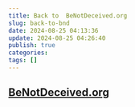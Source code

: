```yaml
---
title: Back to  BeNotDeceived.org
slug: back-to-bnd
date: 2024-08-25 04:13:36
update: 2024-08-25 04:26:40
publish: true
categories: 
tags: []
---
```


## [BeNotDeceived.org](https://BeNotDeceived.org)

